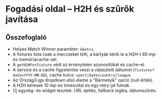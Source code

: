 # Fogadási oldal – H2H és szűrők javítása

## Összefoglaló
- Helyes Match Winner paraméter: `&bet=1`.
- A fixtures lista csak a meccseket tölti, a kártyák kérik le a H2H-t 60 mp-es memóriacache-sel.
- A `getH2HForFixture` védi az érvénytelen azonosítókat és cache-el.
- A service és a cache figyelembe veszi a választott dátumot (`fixtures?date=YYYY-MM-DD`), cache kulcs: `sport|date|country|league`.
- Az Ország/Liga dropdown első eleme a "Bármelyik" opció (null érték).
- A H2H kérések 10 mp-es timeouttal és egy retry-jal futnak.
- Új egység- és widget tesztek: URL építés, fallback logika, dátumszűrés.
